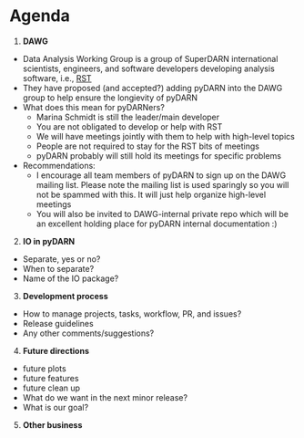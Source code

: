 # Agenda 

1. **DAWG** 
- Data Analysis Working Group is a group of SuperDARN international scientists, engineers, and software developers developing analysis software, i.e., [RST](https://github.com/superdarn/rst)
- They have proposed (and accepted?) adding pyDARN into the DAWG group to help ensure the longievity of pyDARN
- What does this mean for pyDARNers? 
    - Marina Schmidt is still the leader/main developer
    - You are not obligated to develop or help with RST 
    - We will have meetings jointly with them to help with high-level topics
    - People are not required to stay for the RST bits of meetings 
    - pyDARN probably will still hold its meetings for specific problems 
- Recommendations: 
    - I encourage all team members of pyDARN to sign up on the DAWG mailing list. Please note the mailing list is used sparingly so you will not be spammed with this. It will just help organize high-level meetings 
    - You will also be invited to DAWG-internal private repo which will be an excellent holding place for pyDARN internal documentation :) 

2. **IO in pyDARN**
- Separate, yes or no?
- When to separate? 
- Name of the IO package? 

3. **Development process**
- How to manage projects, tasks, workflow, PR, and issues? 
- Release guidelines
- Any other comments/suggestions? 

4. **Future directions**
- future plots 
- future features
- future clean up
- What do we want in the next minor release? 
- What is our goal? 

5. **Other business** 
